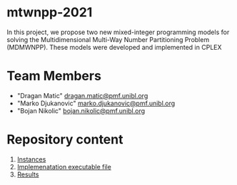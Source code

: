 # mtwnpp-2021

In this project, we propose two new mixed-integer programming models for solving the Multidimensional Multi-Way Number Partitioning Problem (MDMWNPP). These models were developed and implemented in CPLEX

# <a name="team-members"></a>Team Members
* "Dragan Matic" <dragan.matic@pmf.unibl.org>
* "Marko Djukanovic" <marko.djukanovic@pmf.unibl.org>
* "Bojan Nikolic" <bojan.nikolic@pmf.unibl.org>

# Repository content

1. <a href="https://github.com/markodjukanovic90/mtwnpp-2021/tree/master/instances/Kratica">Instances</a>
2. <a href="https://github.com/markodjukanovic90/mtwnpp-2021/tree/master/implementations_2020">Implemenatation executable file</a>
3. <a href="https://github.com/markodjukanovic90/mtwnpp-2021/tree/master/tabele">Results</a>





